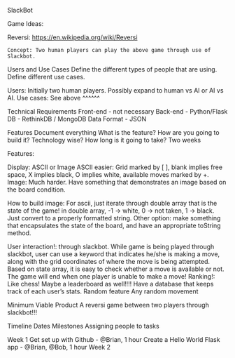 SlackBot

Game Ideas:

Reversi: https://en.wikipedia.org/wiki/Reversi

	Concept: Two human players can play the above game through use of Slackbot.



Users and Use Cases
Define the different types of people that are using.
Define different use cases.

Users: Initially two human players. Possibly expand to human vs AI or AI vs AI.
Use cases: See above ^^^^^^


Technical Requirements
Front-end - not necessary
Back-end - Python/Flask
DB - RethinkDB / MongoDB
Data Format - JSON


Features
Document everything
What is the feature?
How are you going to build it? Technology wise?
How long is it going to take? Two weeks

Features:

Display: ASCII or Image
ASCII easier: Grid marked by [ ], blank implies free space, X implies black, O implies white, available moves marked by +.
Image: Much harder. Have something that demonstrates an image based on the board condition.

How to build image: For ascii, just iterate through double array that is the state of the game! in double array, -1 -> white, 0 -> not taken, 1 -> black. Just convert to a properly formatted string. Other option: make something that encapsulates the state of the board, and have an appropriate toString method.

User interaction!: through slackbot.
While game is being played through slackbot, user can use a keyword that indicates he/she is making a move, along with the grid coordinates of where the move is being attempted. Based on state array, it is easy to check whether a move is available or not. The game will end when one player is unable to make a move!
Ranking!: Like chess!
Maybe a leaderboard as well!!!! Have a database that keeps track of each user’s stats.
Random feature
Any random movement


Minimum Viable Product
A reversi game between two players through slackbot!!!


Timeline
Dates
Milestones
Assigning people to tasks

Week 1
Get set up with Github - @Brian, 1 hour
Create a Hello World Flask app - @Brian, @Bob, 1 hour
Week 2








